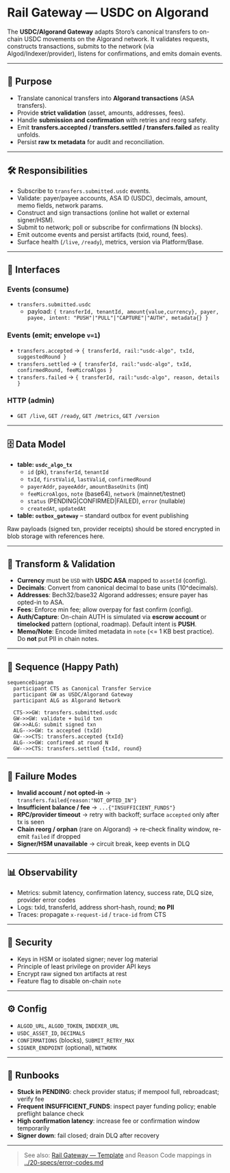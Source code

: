 # Rail Gateway — USDC on Algorand

The **USDC/Algorand Gateway** adapts Storo’s canonical transfers to on-chain USDC movements on the Algorand network. It validates requests, constructs transactions, submits to the network (via Algod/Indexer/provider), listens for confirmations, and emits domain events.

---

## 🎯 Purpose
- Translate canonical transfers into **Algorand transactions** (ASA transfers).
- Provide **strict validation** (asset, amounts, addresses, fees).
- Handle **submission and confirmation** with retries and reorg safety.
- Emit **transfers.accepted / transfers.settled / transfers.failed** as reality unfolds.
- Persist **raw tx metadata** for audit and reconciliation.

---

## 🛠 Responsibilities
- Subscribe to `transfers.submitted.usdc` events.
- Validate: payer/payee accounts, ASA ID (USDC), decimals, amount, memo fields, network params.
- Construct and sign transactions (online hot wallet or external signer/HSM).
- Submit to network; poll or subscribe for confirmations (N blocks).
- Emit outcome events and persist artifacts (txid, round, fees).
- Surface health (`/live`, `/ready`), metrics, version via Platform/Base.

---

## 🔌 Interfaces

### Events (consume)
- `transfers.submitted.usdc`
  - payload: `{ transferId, tenantId, amount{value,currency}, payer, payee, intent: "PUSH"|"PULL"|"CAPTURE"|"AUTH", metadata{} }`

### Events (emit; envelope `v=1`)
- `transfers.accepted` → `{ transferId, rail:"usdc-algo", txId, suggestedRound }`
- `transfers.settled` → `{ transferId, rail:"usdc-algo", txId, confirmedRound, feeMicroAlgos }`
- `transfers.failed` → `{ transferId, rail:"usdc-algo", reason, details }`

### HTTP (admin)
- `GET /live`, `GET /ready`, `GET /metrics`, `GET /version`

---

## 🗄 Data Model
- **table: `usdc_algo_tx`**
  - `id` (pk), `transferId`, `tenantId`
  - `txId`, `firstValid`, `lastValid`, `confirmedRound`
  - `payerAddr`, `payeeAddr`, `amountBaseUnits` (int)
  - `feeMicroAlgos`, `note` (base64), `network` (mainnet/testnet)
  - `status` (PENDING|CONFIRMED|FAILED), `error` (nullable)
  - `createdAt`, `updatedAt`
- **table: `outbox_gateway`** – standard outbox for event publishing

Raw payloads (signed txn, provider receipts) should be stored encrypted in blob storage with references here.

---

## 🔁 Transform & Validation

- **Currency** must be `USD` with **USDC ASA** mapped to `assetId` (config).
- **Decimals**: Convert from canonical decimal to base units (10^decimals).
- **Addresses**: Bech32/base32 Algorand addresses; ensure payer has opted-in to ASA.
- **Fees**: Enforce min fee; allow overpay for fast confirm (config).
- **Auth/Capture**: On-chain AUTH is simulated via **escrow account** or **timelocked** pattern (optional, roadmap). Default intent is **PUSH**.
- **Memo/Note**: Encode limited metadata in `note` (<= 1 KB best practice). Do **not** put PII in chain notes.

---

## 📐 Sequence (Happy Path)

```mermaid
sequenceDiagram
  participant CTS as Canonical Transfer Service
  participant GW as USDC/Algorand Gateway
  participant ALG as Algorand Network

  CTS->>GW: transfers.submitted.usdc
  GW->>GW: validate + build txn
  GW->>ALG: submit signed txn
  ALG-->>GW: tx accepted (txId)
  GW-->>CTS: transfers.accepted {txId}
  ALG-->>GW: confirmed at round N
  GW-->>CTS: transfers.settled {txId, round}
```

---

## 🚨 Failure Modes
- **Invalid account / not opted-in** → `transfers.failed{reason:"NOT_OPTED_IN"}`
- **Insufficient balance / fee** → `...{"INSUFFICIENT_FUNDS"}`
- **RPC/provider timeout** → retry with backoff; surface `accepted` only after tx is seen
- **Chain reorg / orphan** (rare on Algorand) → re-check finality window, re-emit `failed` if dropped
- **Signer/HSM unavailable** → circuit break, keep events in DLQ

---

## 📊 Observability
- Metrics: submit latency, confirmation latency, success rate, DLQ size, provider error codes
- Logs: txId, transferId, address short-hash, round; **no PII**
- Traces: propagate `x-request-id` / `trace-id` from CTS

---

## 🔐 Security
- Keys in HSM or isolated signer; never log material
- Principle of least privilege on provider API keys
- Encrypt raw signed txn artifacts at rest
- Feature flag to disable on-chain `note`

---

## ⚙️ Config
- `ALGOD_URL`, `ALGOD_TOKEN`, `INDEXER_URL`
- `USDC_ASSET_ID`, `DECIMALS`
- `CONFIRMATIONS` (blocks), `SUBMIT_RETRY_MAX`
- `SIGNER_ENDPOINT` (optional), `NETWORK`

---

## 🧭 Runbooks
- **Stuck in PENDING**: check provider status; if mempool full, rebroadcast; verify fee
- **Frequent INSUFFICIENT_FUNDS**: inspect payer funding policy; enable preflight balance check
- **High confirmation latency**: increase fee or confirmation window temporarily
- **Signer down**: fail closed; drain DLQ after recovery

---

> See also: [Rail Gateway — Template](./rail-gateway-template.md) and Reason Code mappings in [../20-specs/error-codes.md](../20-specs/error-codes.md)
